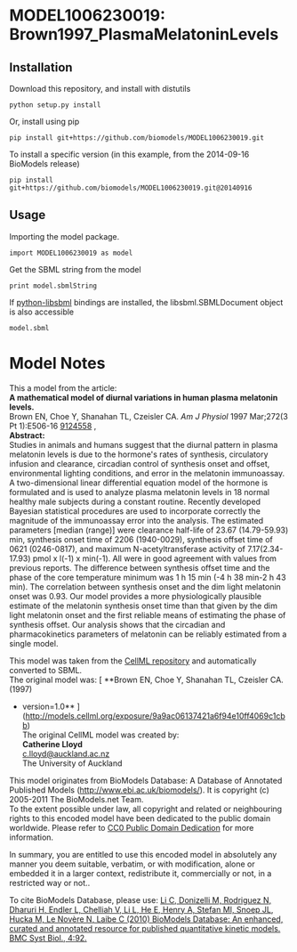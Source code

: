 # MODEL1006230019: Brown1997_PlasmaMelatoninLevels

## Installation

Download this repository, and install with distutils

`python setup.py install`

Or, install using pip

`pip install git+https://github.com/biomodels/MODEL1006230019.git`

To install a specific version (in this example, from the 2014-09-16 BioModels release)

`pip install git+https://github.com/biomodels/MODEL1006230019.git@20140916`

## Usage

Importing the model package.

`import MODEL1006230019 as model`

Get the SBML string from the model

`print model.sbmlString`

If [python-libsbml](https://pypi.python.org/pypi/python-libsbml) bindings are
installed, the libsbml.SBMLDocument object is also accessible

`model.sbml`


# Model Notes


This a model from the article:  
**A mathematical model of diurnal variations in human plasma melatonin levels.**   
Brown EN, Choe Y, Shanahan TL, Czeisler CA. _Am J Physiol_ 1997 Mar;272(3 Pt
1):E506-16 [9124558](http://www.ncbi.nlm.nih.gov/pubmed/9124558) ,  
**Abstract:**   
Studies in animals and humans suggest that the diurnal pattern in plasma
melatonin levels is due to the hormone's rates of synthesis, circulatory
infusion and clearance, circadian control of synthesis onset and offset,
environmental lighting conditions, and error in the melatonin immunoassay. A
two-dimensional linear differential equation model of the hormone is
formulated and is used to analyze plasma melatonin levels in 18 normal healthy
male subjects during a constant routine. Recently developed Bayesian
statistical procedures are used to incorporate correctly the magnitude of the
immunoassay error into the analysis. The estimated parameters [median (range)]
were clearance half-life of 23.67 (14.79-59.93) min, synthesis onset time of
2206 (1940-0029), synthesis offset time of 0621 (0246-0817), and maximum
N-acetyltransferase activity of 7.17(2.34-17.93) pmol x l(-1) x min(-1). All
were in good agreement with values from previous reports. The difference
between synthesis offset time and the phase of the core temperature minimum
was 1 h 15 min (-4 h 38 min-2 h 43 min). The correlation between synthesis
onset and the dim light melatonin onset was 0.93. Our model provides a more
physiologically plausible estimate of the melatonin synthesis onset time than
that given by the dim light melatonin onset and the first reliable means of
estimating the phase of synthesis offset. Our analysis shows that the
circadian and pharmacokinetics parameters of melatonin can be reliably
estimated from a single model.

This model was taken from the [CellML
repository](http://www.cellml.org/models) and automatically converted to SBML.  
The original model was: [ **Brown EN, Choe Y, Shanahan TL, Czeisler CA. (1997)
- version=1.0**
](http://models.cellml.org/exposure/9a9ac06137421a6f94e10ff4069c1cbb)  
The original CellML model was created by:  
**Catherine Lloyd**   
c.lloyd@auckland.ac.nz  
The University of Auckland  

This model originates from BioModels Database: A Database of Annotated
Published Models (http://www.ebi.ac.uk/biomodels/). It is copyright (c)
2005-2011 The BioModels.net Team.  
To the extent possible under law, all copyright and related or neighbouring
rights to this encoded model have been dedicated to the public domain
worldwide. Please refer to [CC0 Public Domain
Dedication](http://creativecommons.org/publicdomain/zero/1.0/) for more
information.

In summary, you are entitled to use this encoded model in absolutely any
manner you deem suitable, verbatim, or with modification, alone or embedded it
in a larger context, redistribute it, commercially or not, in a restricted way
or not..  
  
To cite BioModels Database, please use: [Li C, Donizelli M, Rodriguez N,
Dharuri H, Endler L, Chelliah V, Li L, He E, Henry A, Stefan MI, Snoep JL,
Hucka M, Le Novère N, Laibe C (2010) BioModels Database: An enhanced, curated
and annotated resource for published quantitative kinetic models. BMC Syst
Biol., 4:92.](http://www.ncbi.nlm.nih.gov/pubmed/20587024)



